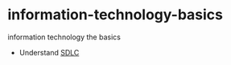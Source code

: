 # information-technology-basics
information technology the basics

- Understand [SDLC](https://phoenixnap.com/blog/software-development-life-cycle)
